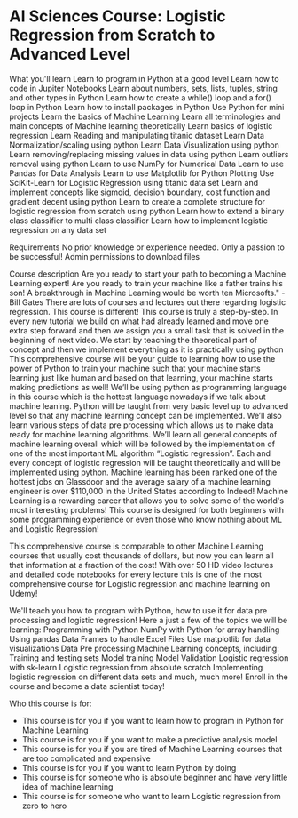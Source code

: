 # AI Sciences Course: Logistic Regression from Scratch to Advanced Level
What you'll learn
Learn to program in Python at a good level
Learn how to code in Jupiter Notebooks
Learn about numbers, sets, lists, tuples, string and other types in Python
Learn how to create a while() loop and a for() loop in Python
Learn how to install packages in Python
Use Python for mini projects
Learn the basics of Machine Learning
Learn all terminologies and main concepts of Machine learning theoretically 
Learn basics of logistic regression
Learn Reading and manipulating titanic dataset
Learn Data Normalization/scaling using python
Learn Data Visualization using python
Learn removing/replacing missing values in data using python
Learn outliers removal using python
Learn to use NumPy for Numerical Data
Learn to use Pandas for Data Analysis
Learn to use Matplotlib for Python Plotting
Use SciKit-Learn for Logistic Regression using titanic data set
Learn and implement concepts like sigmoid, decision boundary, cost function and gradient decent using python
Learn to create a complete structure for logistic regression from scratch using python 
Learn how to extend a binary class classifier to multi class classifier
Learn how to implement logistic regression on any data set

Requirements
No prior knowledge or experience needed. Only a passion to be successful! 
Admin permissions to download files


Course description
Are you ready to start your path to becoming a Machine Learning expert! 
Are you ready to train your machine like a father trains his son!
A breakthrough in Machine Learning would be worth ten Microsofts." -Bill Gates
There are lots of courses and lectures out there regarding logistic regression. This course is different!
This course is truly a step-by-step. In every new tutorial we build on what had already learned and move one extra step forward and then we assign you a small task that is solved in the beginning of next video.
We start by teaching the theoretical part of concept and then we implement everything as it is practically using python
This comprehensive course will be your guide to learning how to use the power of Python to train your machine such that your machine starts learning just like human and based on that learning, your machine starts making predictions as well!
We’ll be using python as programming language in this course which is the hottest language nowadays if we talk about machine leaning. Python will be taught from very basic level up to advanced level so that any machine learning concept can be implemented.
We’ll also learn various steps of data pre processing which allows us to make data ready for machine learning algorithms.
We’ll learn all general concepts of machine learning overall which will be followed by the implementation of one of the most important ML algorithm “Logistic regression”. Each and every concept of logistic regression will be taught theoretically and will be implemented using python.
Machine learning has been ranked one of the hottest jobs on Glassdoor and the average salary of a machine learning engineer is over $110,000 in the United States according to Indeed! Machine Learning is a rewarding career that allows you to solve some of the world's most interesting problems!
This course is designed for both beginners with some programming experience or even those who know nothing about ML and Logistic Regression!

This comprehensive course is comparable to other Machine Learning courses that usually cost thousands of dollars, but now you can learn all that information at a fraction of the cost! With over 50 HD video lectures and detailed code notebooks for every lecture this is one of the most comprehensive course for Logistic regression and machine learning on Udemy!

We'll teach you how to program with Python, how to use it for data pre processing and logistic regression! Here a just a few of the topics we will be learning:
Programming with Python
NumPy with Python for array handling
Using pandas Data Frames to handle Excel Files
Use matplotlib for data visualizations
Data Pre processing
Machine Learning concepts, including:
Training and testing sets
Model training
Model Validation
Logistic regression with sk-learn
Logistic regression from absolute scratch
Implementing logistic regression on different data sets
and much, much more!
Enroll in the course and become a data scientist today!


Who this course is for:
* This course is for you if you want to learn how to program in Python for Machine Learning
*	This course is for you if you want to make a predictive analysis model
*	This course is for you if you are tired of Machine Learning courses that are too complicated and expensive
* This course is for you if you want to learn Python by doing
* This course is for someone who is absolute beginner and have very little idea of machine learning
*	This course is for someone who want to learn Logistic regression from zero to hero
